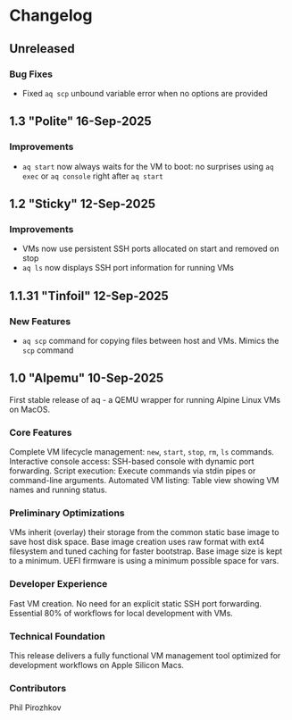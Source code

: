 # Changelog

## Unreleased

### Bug Fixes

- Fixed `aq scp` unbound variable error when no options are provided

## 1.3 "Polite" 16-Sep-2025

### Improvements

- `aq start` now always waits for the VM to boot: no surprises using `aq exec` or `aq console` right after `aq start`

## 1.2 "Sticky" 12-Sep-2025

### Improvements

 - VMs now use persistent SSH ports allocated on start and removed on stop
 - `aq ls` now displays SSH port information for running VMs

## 1.1.31 "Tinfoil" 12-Sep-2025

### New Features

 - `aq scp` command for copying files between host and VMs. Mimics the `scp` command

## 1.0 "Alpemu" 10-Sep-2025

First stable release of aq - a QEMU wrapper for running Alpine Linux VMs on MacOS.

### Core Features

Complete VM lifecycle management: `new`, `start`, `stop`, `rm`, `ls` commands.
Interactive console access: SSH-based console with dynamic port forwarding.
Script execution: Execute commands via stdin pipes or command-line arguments.
Automated VM listing: Table view showing VM names and running status.

### Preliminary Optimizations

VMs inherit (overlay) their storage from the common static base image to save host disk space.
Base image creation uses raw format with ext4 filesystem and tuned caching for faster bootstrap.
Base image size is kept to a minimum.
UEFI firmware is using a minimum possible space for vars.

### Developer Experience

Fast VM creation.
No need for an explicit static SSH port forwarding.
Essential 80% of workflows for local development with VMs.

### Technical Foundation

This release delivers a fully functional VM management tool optimized for development workflows on Apple Silicon Macs.

### Contributors

Phil Pirozhkov
